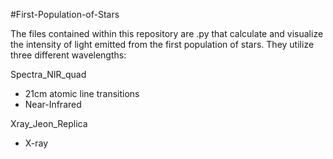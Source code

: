 #First-Population-of-Stars

The files contained within this repository are .py that calculate and visualize the intensity of light emitted from the first population of stars. 
They utilize three different wavelengths:

Spectra_NIR_quad
<ul>
  <li>21cm atomic line transitions</li>
  <li>Near-Infrared</li>
</ul>

Xray_Jeon_Replica
<ul>
  <li>X-ray</li>
</ul>
